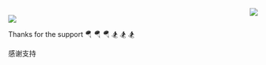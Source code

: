 <img align="right" src="https://github-readme-stats.vercel.app/api?username=cl-6666&show_icons=true&hide=contribs&include_all_commits=true&theme=highcontrast&bg_color=30,e96443,904e95" />

<p align="left">
  <a href="https://blog.csdn.net/a214024475?ref=toolbar">
    <img src="https://img.shields.io/badge/📖%20CSDN地址-brightness.svg" />
  </a> 
</p>

Thanks for the support 🪂 🪂 🪂 🏂 🏂 🏂

感谢支持
